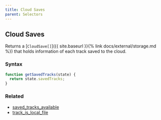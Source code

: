 ```yaml
---
title: Cloud Saves
parent: Selectors
---
```


## Cloud Saves

Returns a [`CloudSave[]`]({{ site.baseurl }}{% link docs/external/storage.md %}) that holds information of each track saved to the cloud.

### Syntax

```js
function getSavedTracks(state) {
  return state.savedTracks;
}
```

### Related

- [saved_tracks_available](./saved_tracks_available.md)
- [track_is_local_file](./track_is_local_file.md)
